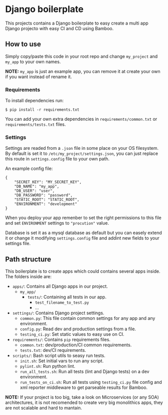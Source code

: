 # Django boilerplate

This projects contains a Django boilerplate to easy create a multi app Django projecto with easy CI and CD using Bamboo.


## How to use

Simply copy/paste this code in your root repo and change `my_project` and `my_app` to your own names.

**NOTE:** `my_app` is just an example app, you can remove it at create your own if you want instead of rename it.

### Requirements

To install dependencies run:

```
$ pip install -r requirements.txt
```

You can add your own extra dependencies in `requirements/common.txt` or `requirements/tests.txt` files.

### Settings

Settings are readed from a `.json` file in some place on your OS filesystem. By default is set it to `/etc/my_project/settings.json`, you can just replace this route in `settings.config` file to your own path.

An example config file:
```
{
    "SECRET_KEY": "MY_SECRET_KEY",
    "DB_NAME": "my_app",
    "DB_USER": "user",
    "DB_PASSWORD": "password",
    "STATIC_ROOT": "STATIC_ROOT",
    "ENVIRONMENT": "development"
}
```

When you deploy your app remenber to set the right permissions to this file and set `ENVIRONMENT` settings to `"procution"` value.

Database is set it as a mysql database as default but you can easely extend it or change it modifying  `settings.config` file and addint new fields to your settings file.

## Path structure

This boilerplate is to create apps which could contains several apps inside.
The folders inside are:

- `apps/`: Contains all Django apps in our project.
    - `my_app/`
        - `tests/`: Containing all tests in our app.
            - `test_filename_to_test.py`
            - ...
- `settings/`: Contains Django project settings.
    - `common.py`: This file contain common settings for any app and any environment.
    - `config.py`: Read dev and production settings from a file.
    - `testing_ci.py`: Set static values to easy use on CI.
- `requirements/`: Contains `pip` requirements files.
    - `common.txt`: dev/production/CI common requirements.
    - `tests.txt`: dev/CI requirements.
- `scripts/`: Bash script utils to seasy run tests.
    - `init.sh`: Set initial vars to run any script.
    - `pylint.sh`: Run python lint.
    - `run_all_tests.sh`: Run all tests (lint and Django tests) on a dev environment.
    - `run_tests_on_ci.sh`: Run all tests using `testing_ci.py` file config and xml reporter middleware to get parseable results for Bamboo.


**NOTE:** If your project is too big, take a look on Microservices (or any SOA) architectures, it is not recomended to create very big monolithics apps, they are not scalable and hard to mantain.
